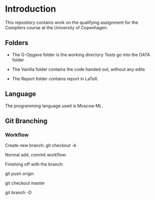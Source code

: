 # Introduction

This repository contains work on the qualifying assignment for the Compilers course at the University of Copenhagen.

## Folders ##

* The G-Opgave folder is the working directory 
	Tests go into the DATA folder

* The Vanilla folder contains the code handed out, without any edits

* The Report folder contains report in LaTeX.

## Language ##

The programming language used is Moscow ML.

## Git Branching ##

### Workflow ###
Create new branch:
git checkout -b <branchname>

Normal add, commit workflow:

Finishing off with the branch:

git push origin <branchname>

git checkout master

git branch -D <branchname>
